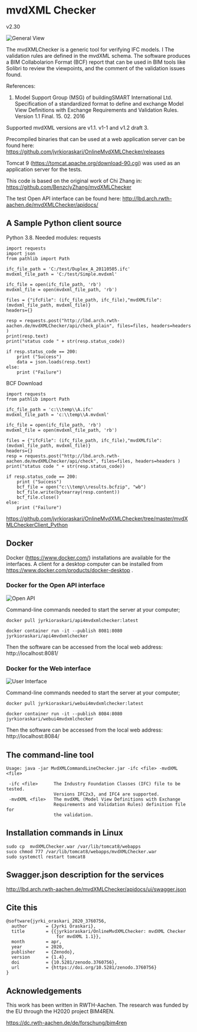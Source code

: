 # mvdXML Checker
v2.30

![General View](https://raw.githubusercontent.com/jyrkioraskari/OnlineMvdXMLChecker/master/doc/mvdXMLAPI.png)


The mvdXMLChecker is a generic tool for verifying IFC models. I
The validation rules are defined in the mvdXML schema. The software produces a BIM Collabolarion Format (BCF) report that can be used in BIM tools like Solibri to review the viewpoints, 
and the comment of the validation issues found.

References:
1. Model Support Group (MSG) of buildingSMART International Ltd.
Specification of a standardized format to define and exchange
Model View Definitions with Exchange Requirements and Validation Rules.
Version 1.1 Final. 15. 02. 2016


Supported mvdXML versions are v1.1. v1-1 and v1.2 draft 3.

Precompiled binaries that can be used at a web application server can be found here: 
https://github.com/jyrkioraskari/OnlineMvdXMLChecker/releases

Tomcat 9 (https://tomcat.apache.org/download-90.cgi) was used as an application server for the tests.


This code is based on the original work of Chi Zhang in: 	
https://github.com/BenzclyZhang/mvdXMLChecker


The test Open API interface can be found here:
http://lbd.arch.rwth-aachen.de/mvdXMLChecker/apidocs/


## A Sample Python client source

Python 3.8.  Needed modules: requests
```
import requests
import json
from pathlib import Path

ifc_file_path = 'C:/test/Duplex_A_20110505.ifc'
mvdxml_file_path = 'C:/test/Simple.mvdxml'

ifc_file = open(ifc_file_path, 'rb')
mvdxml_file = open(mvdxml_file_path, 'rb')

files = {"ifcFile": (ifc_file_path, ifc_file),"mvdXMLfile": (mvdxml_file_path, mvdxml_file)}
headers={}

resp = requests.post("http://lbd.arch.rwth-aachen.de/mvdXMLChecker/api/check_plain", files=files, headers=headers )
print(resp.text)
print("status code " + str(resp.status_code))

if resp.status_code == 200:
    print ("Success")
    data = json.loads(resp.text)
else:
    print ("Failure")
```


BCF Download
```
import requests
from pathlib import Path

ifc_file_path = 'c:\\temp\\A.ifc'
mvdxml_file_path = 'c:\\temp\\A.mvdxml'

ifc_file = open(ifc_file_path, 'rb')
mvdxml_file = open(mvdxml_file_path, 'rb')

files = {"ifcFile": (ifc_file_path, ifc_file),"mvdXMLfile": (mvdxml_file_path, mvdxml_file)}
headers={}
resp = requests.post("http://lbd.arch.rwth-aachen.de/mvdXMLChecker/api/check", files=files, headers=headers )
print("status code " + str(resp.status_code))

if resp.status_code == 200:
    print ("Success")
    bcf_file = open("c:\\temp\\results.bcfzip", "wb")
    bcf_file.write(bytearray(resp.content))
    bcf_file.close()
else:
    print ("Failure")

```

https://github.com/jyrkioraskari/OnlineMvdXMLChecker/tree/master/mvdXMLCheckerClient_Python


## Docker
Docker (https://www.docker.com/) installations are available for the interfaces. A client for a desktop computer can be installed from https://www.docker.com/products/docker-desktop . 

### Docker for the Open API interface

![Open API](https://raw.githubusercontent.com/jyrkioraskari/OnlineMvdXMLChecker/master/doc/OpenAPIInterface.PNG)


Command-line commands needed to start the server at your computer;
```
docker pull jyrkioraskari/api4mvdxmlchecker:latest

docker container run -it --publish 8081:8080 jyrkioraskari/api4mvdxmlchecker

```
Then the software can be accessed from the local web address:
http://localhost:8081/

### Docker for the Web interface
![User Interface](https://raw.githubusercontent.com/jyrkioraskari/OnlineMvdXMLChecker/master/doc/OnlineUserInterface.PNG)


Command-line commands needed to start the server at your computer;
```
docker pull jyrkioraskari/webui4mvdxmlchecker:latest

docker container run -it --publish 8084:8080 jyrkioraskari/webui4mvdxmlchecker

```
Then the software can be accessed from the local web address:
http://localhost:8084/

## The command-line tool

```
Usage: java -jar MvdXMLCommandLineChecker.jar -ifc <file> -mvdXML <file>

 -ifc <file>      The Industry Foundation Classes (IFC) file to be tested.
                  Versions IFC2x3, and IFC4 are supported.
 -mvdXML <file>   The mvdXML (Model View Definitions with Exchange
                  Requirements and Validation Rules) definition file for
                  the validation.
```
## Installation commands in Linux

```
sudo cp  mvdXMLChecker.war /var/lib/tomcat8/webapps
suco chmod 777 /var/lib/tomcat8/webapps/mvdXMLChecker.war
sudo systemctl restart tomcat8 
```
## Swagger.json description for the services

http://lbd.arch.rwth-aachen.de/mvdXMLChecker/apidocs/ui/swagger.json

## Cite this

```
@software{jyrki_oraskari_2020_3760756,
  author       = {Jyrki Oraskari},
  title        = {{jyrkioraskari/OnlineMvdXMLChecker: mvdXML Checker 
                   for mvdXML 1.1}},
  month        = apr,
  year         = 2020,
  publisher    = {Zenodo},
  version      = {1.4},
  doi          = {10.5281/zenodo.3760756},
  url          = {https://doi.org/10.5281/zenodo.3760756}
}
```

## Acknowledgements
This work has been written in RWTH-Aachen. The research was funded by the EU through the H2020 project BIM4REN.

https://dc.rwth-aachen.de/de/forschung/bim4ren


